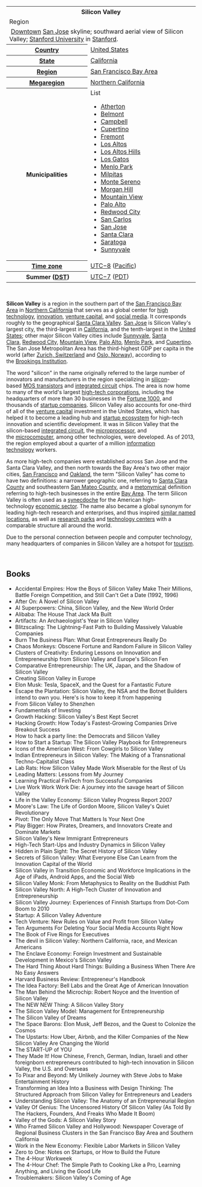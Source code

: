 <table class="infobox geography vcard">
<tbody>
<tr>
<th colspan="2">
<div class="fn org">Silicon Valley</div>
</th>
</tr>
<tr>
<td colspan="2">
<div class="category">Region</div>
</td>
</tr>
<tr class="mergedtoprow">
<td colspan="2">
<div>&nbsp;<a title="Downtown San Jose" href="https://en.wikipedia.org/wiki/Downtown_San_Jose">Downtown</a>&nbsp;<a title="San Jose, California" href="https://en.wikipedia.org/wiki/San_Jose,_California">San Jose</a>&nbsp;skyline; southward aerial view of Silicon Valley;&nbsp;<a title="Stanford University" href="https://en.wikipedia.org/wiki/Stanford_University">Stanford University</a>&nbsp;in&nbsp;<a title="Stanford, California" href="https://en.wikipedia.org/wiki/Stanford,_California">Stanford</a>.</div>
</td>
</tr>
<tr class="mergedtoprow">
<th scope="row"><a title="" href="https://en.wikipedia.org/wiki/List_of_sovereign_states">Country</a></th>
<td><a title="United States" href="https://en.wikipedia.org/wiki/United_States">United States</a></td>
</tr>
<tr class="mergedrow">
<th scope="row"><a title="U.S. state" href="https://en.wikipedia.org/wiki/U.S._state">State</a></th>
<td><a title="California" href="https://en.wikipedia.org/wiki/California">California</a></td>
</tr>
<tr class="mergedrow">
<th scope="row"><a title="List of regions of California" href="https://en.wikipedia.org/wiki/List_of_regions_of_California">Region</a></th>
<td><a title="San Francisco Bay Area" href="https://en.wikipedia.org/wiki/San_Francisco_Bay_Area">San Francisco Bay Area</a></td>
</tr>
<tr class="mergedrow">
<th scope="row"><a title="Megaregions of the United States" href="https://en.wikipedia.org/wiki/Megaregions_of_the_United_States">Megaregion</a></th>
<td><a title="Northern California" href="https://en.wikipedia.org/wiki/Northern_California">Northern California</a></td>
</tr>
<tr class="mergedtoprow">
<th scope="row">Municipalities</th>
<td>
<div id="NavFrame1" class="NavFrame collapsed">
<div class="NavHead">List</div>
<ul class="NavContent">
<li><a title="Atherton, California" href="https://en.wikipedia.org/wiki/Atherton,_California">Atherton</a></li>
<li><a title="Belmont, California" href="https://en.wikipedia.org/wiki/Belmont,_California">Belmont</a></li>
<li><a title="Campbell, California" href="https://en.wikipedia.org/wiki/Campbell,_California">Campbell</a></li>
<li><a title="Cupertino, California" href="https://en.wikipedia.org/wiki/Cupertino,_California">Cupertino</a></li>
<li><a title="Fremont, California" href="https://en.wikipedia.org/wiki/Fremont,_California">Fremont</a></li>
<li><a title="Los Altos, California" href="https://en.wikipedia.org/wiki/Los_Altos,_California">Los Altos</a></li>
<li><a title="Los Altos Hills, California" href="https://en.wikipedia.org/wiki/Los_Altos_Hills,_California">Los Altos Hills</a></li>
<li><a title="Los Gatos, California" href="https://en.wikipedia.org/wiki/Los_Gatos,_California">Los Gatos</a></li>
<li><a title="Menlo Park, California" href="https://en.wikipedia.org/wiki/Menlo_Park,_California">Menlo Park</a></li>
<li><a title="Milpitas, California" href="https://en.wikipedia.org/wiki/Milpitas,_California">Milpitas</a></li>
<li><a title="Monte Sereno, California" href="https://en.wikipedia.org/wiki/Monte_Sereno,_California">Monte Sereno</a></li>
<li><a title="Morgan Hill, California" href="https://en.wikipedia.org/wiki/Morgan_Hill,_California">Morgan Hill</a></li>
<li><a class="mw-redirect" title="Mountain View, Santa Clara County, California" href="https://en.wikipedia.org/wiki/Mountain_View,_Santa_Clara_County,_California">Mountain View</a></li>
<li><a title="Palo Alto, California" href="https://en.wikipedia.org/wiki/Palo_Alto,_California">Palo Alto</a></li>
<li><a title="Redwood City, California" href="https://en.wikipedia.org/wiki/Redwood_City,_California">Redwood City</a></li>
<li><a title="San Carlos, California" href="https://en.wikipedia.org/wiki/San_Carlos,_California">San Carlos</a></li>
<li><a title="San Jose, California" href="https://en.wikipedia.org/wiki/San_Jose,_California">San Jose</a></li>
<li><a title="Santa Clara, California" href="https://en.wikipedia.org/wiki/Santa_Clara,_California">Santa Clara</a></li>
<li><a title="Saratoga, California" href="https://en.wikipedia.org/wiki/Saratoga,_California">Saratoga</a></li>
<li><a title="Sunnyvale, California" href="https://en.wikipedia.org/wiki/Sunnyvale,_California">Sunnyvale</a></li>
</ul>
</div>
</td>
</tr>
<tr class="mergedtoprow">
<th scope="row"><a title="Time zone" href="https://en.wikipedia.org/wiki/Time_zone">Time zone</a></th>
<td><a class="mw-redirect" title="UTC&minus;8" href="https://en.wikipedia.org/wiki/UTC%E2%88%928">UTC&minus;8</a>&nbsp;(<a title="Pacific Time Zone" href="https://en.wikipedia.org/wiki/Pacific_Time_Zone">Pacific</a>)</td>
</tr>
<tr class="mergedrow">
<th scope="row">&nbsp;Summer (<a title="Daylight saving time" href="https://en.wikipedia.org/wiki/Daylight_saving_time">DST</a>)</th>
<td><a class="mw-redirect" title="UTC&minus;7" href="https://en.wikipedia.org/wiki/UTC%E2%88%927">UTC&minus;7</a>&nbsp;(<a class="mw-redirect" title="Pacific Daylight Time" href="https://en.wikipedia.org/wiki/Pacific_Daylight_Time">PDT</a>)</td>
</tr>
</tbody>
</table>
</br>
<p><strong>Silicon Valley</strong>&nbsp;is a region in the southern part of the&nbsp;<a title="San Francisco Bay Area" href="https://en.wikipedia.org/wiki/San_Francisco_Bay_Area">San Francisco Bay Area</a>&nbsp;in&nbsp;<a title="Northern California" href="https://en.wikipedia.org/wiki/Northern_California">Northern California</a>&nbsp;that serves as a global center for&nbsp;<a class="mw-redirect" title="High technology" href="https://en.wikipedia.org/wiki/High_technology">high technology</a>,&nbsp;<a title="Innovation" href="https://en.wikipedia.org/wiki/Innovation">innovation</a>,&nbsp;<a title="Venture capital" href="https://en.wikipedia.org/wiki/Venture_capital">venture capital</a>, and&nbsp;<a title="Social media" href="https://en.wikipedia.org/wiki/Social_media">social media</a>. It corresponds roughly to the geographical&nbsp;<a title="Santa Clara Valley" href="https://en.wikipedia.org/wiki/Santa_Clara_Valley">Santa Clara Valley</a>.&nbsp;<a title="San Jose, California" href="https://en.wikipedia.org/wiki/San_Jose,_California">San Jose</a>&nbsp;is Silicon Valley's largest city, the third-largest in&nbsp;<a title="California" href="https://en.wikipedia.org/wiki/California">California</a>, and the tenth-largest in the&nbsp;<a title="United States" href="https://en.wikipedia.org/wiki/United_States">United States</a>; other major Silicon Valley cities include&nbsp;<a title="Sunnyvale, California" href="https://en.wikipedia.org/wiki/Sunnyvale,_California">Sunnyvale</a>,&nbsp;<a title="Santa Clara, California" href="https://en.wikipedia.org/wiki/Santa_Clara,_California">Santa Clara</a>,&nbsp;<a title="Redwood City, California" href="https://en.wikipedia.org/wiki/Redwood_City,_California">Redwood City</a>,&nbsp;<a title="Mountain View, California" href="https://en.wikipedia.org/wiki/Mountain_View,_California">Mountain View</a>,&nbsp;<a class="mw-redirect" title="Palo Alto" href="https://en.wikipedia.org/wiki/Palo_Alto">Palo Alto</a>,&nbsp;<a title="Menlo Park, California" href="https://en.wikipedia.org/wiki/Menlo_Park,_California">Menlo Park</a>, and&nbsp;<a class="mw-redirect" title="Cupertino" href="https://en.wikipedia.org/wiki/Cupertino">Cupertino</a>. The San Jose Metropolitan Area has the third-highest GDP per capita in the world (after&nbsp;<a class="mw-redirect" title="Zurich, Switzerland" href="https://en.wikipedia.org/wiki/Zurich,_Switzerland">Zurich, Switzerland</a>&nbsp;and&nbsp;<a class="mw-redirect" title="Oslo, Norway" href="https://en.wikipedia.org/wiki/Oslo,_Norway">Oslo, Norway</a>), according to the&nbsp;<a title="Brookings Institution" href="https://en.wikipedia.org/wiki/Brookings_Institution">Brookings Institution</a>.<sup id="cite_ref-1" class="reference"></sup></p>
<p>The word "silicon" in the name originally referred to the large number of innovators and manufacturers in the region specializing in&nbsp;<a title="Silicon" href="https://en.wikipedia.org/wiki/Silicon">silicon</a>-based&nbsp;<a class="mw-redirect" title="MOS transistor" href="https://en.wikipedia.org/wiki/MOS_transistor">MOS transistors</a>&nbsp;and&nbsp;<a title="Integrated circuit" href="https://en.wikipedia.org/wiki/Integrated_circuit">integrated circuit</a>&nbsp;chips. The area is now home to many of the world's largest&nbsp;<a title="Technology company" href="https://en.wikipedia.org/wiki/Technology_company">high-tech corporations</a>, including the headquarters of more than 30 businesses in the&nbsp;<a title="Fortune 1000" href="https://en.wikipedia.org/wiki/Fortune_1000">Fortune 1000</a>, and thousands of&nbsp;<a title="Startup company" href="https://en.wikipedia.org/wiki/Startup_company">startup companies</a>. Silicon Valley also accounts for one-third of all of the&nbsp;<a title="Venture capital" href="https://en.wikipedia.org/wiki/Venture_capital">venture capital</a>&nbsp;investment in the United States, which has helped it to become a leading hub and&nbsp;<a title="Startup ecosystem" href="https://en.wikipedia.org/wiki/Startup_ecosystem">startup ecosystem</a>&nbsp;for high-tech innovation and scientific development. It was in Silicon Valley that the silicon-based&nbsp;<a title="Integrated circuit" href="https://en.wikipedia.org/wiki/Integrated_circuit">integrated circuit</a>, the&nbsp;<a title="Microprocessor" href="https://en.wikipedia.org/wiki/Microprocessor">microprocessor</a>, and the&nbsp;<a title="Microcomputer" href="https://en.wikipedia.org/wiki/Microcomputer">microcomputer</a>, among other technologies, were developed. As of 2013, the region employed about a quarter of a million&nbsp;<a title="Information technology" href="https://en.wikipedia.org/wiki/Information_technology">information technology</a>&nbsp;workers.<sup id="cite_ref-2" class="reference"></sup></p>
<p>As more high-tech companies were established across San Jose and the Santa Clara Valley, and then north towards the Bay Area's two other major cities,&nbsp;<a title="San Francisco" href="https://en.wikipedia.org/wiki/San_Francisco">San Francisco</a>&nbsp;and&nbsp;<a title="Oakland, California" href="https://en.wikipedia.org/wiki/Oakland,_California">Oakland</a>, the term "Silicon Valley" has come to have two definitions: a narrower geographic one, referring to&nbsp;<a class="mw-redirect" title="Santa Clara County" href="https://en.wikipedia.org/wiki/Santa_Clara_County">Santa Clara County</a>&nbsp;and southeastern&nbsp;<a title="San Mateo County, California" href="https://en.wikipedia.org/wiki/San_Mateo_County,_California">San Mateo County</a>, and a&nbsp;<a class="mw-redirect" title="Metonym" href="https://en.wikipedia.org/wiki/Metonym">metonymical</a>&nbsp;definition referring to high-tech businesses in the entire&nbsp;<a title="San Francisco Bay Area" href="https://en.wikipedia.org/wiki/San_Francisco_Bay_Area">Bay Area</a>. The term Silicon Valley is often used as a&nbsp;<a title="Synecdoche" href="https://en.wikipedia.org/wiki/Synecdoche">synecdoche</a>&nbsp;for the American high-technology&nbsp;<a title="Economic sector" href="https://en.wikipedia.org/wiki/Economic_sector">economic sector</a>. The name also became a global synonym for leading high-tech research and enterprises, and thus inspired&nbsp;<a class="mw-redirect" title="List of places with &quot;Silicon&quot; names" href="https://en.wikipedia.org/wiki/List_of_places_with_%22Silicon%22_names">similar named locations</a>, as well as&nbsp;<a title="List of research parks" href="https://en.wikipedia.org/wiki/List_of_research_parks">research parks</a>&nbsp;and&nbsp;<a title="List of technology centers" href="https://en.wikipedia.org/wiki/List_of_technology_centers">technology centers</a>&nbsp;with a comparable structure all around the world.</p>
<p>Due to the personal connection between people and computer technology, many headquarters of companies in Silicon Valley are a hotspot for&nbsp;<a title="Tourism" href="https://en.wikipedia.org/wiki/Tourism">tourism</a>.</p>
</br>
<h2> Books </h2>
<ul>

                             

 <li><a target="_blank" href="https://github.com/manjunath5496/The-Best-Books-About-Silicon-Valley/blob/master/sdk(1).pdf" style="text-decoration:none;">Accidental Empires: How the Boys of Silicon Valley Make Their Millions, Battle Foreign Competition, and Still Can't Get a Date (1992, 1996)</a></li>

 <li><a target="_blank" href="https://github.com/manjunath5496/The-Best-Books-About-Silicon-Valley/blob/master/sdk(2).pdf" style="text-decoration:none;">After On: A Novel of Silicon Valley</a></li>

<li><a target="_blank" href="https://github.com/manjunath5496/The-Best-Books-About-Silicon-Valley/blob/master/sdk(3).pdf" style="text-decoration:none;">AI Superpowers: China, Silicon Valley, and the New World Order</a></li>
 <li><a target="_blank" href="https://github.com/manjunath5496/The-Best-Books-About-Silicon-Valley/blob/master/sdk(4).pdf" style="text-decoration:none;">Alibaba: The House That Jack Ma Built</a></li>                              
<li><a target="_blank" href="https://github.com/manjunath5496/The-Best-Books-About-Silicon-Valley/blob/master/sdk(5).pdf" style="text-decoration:none;"> Artifacts: An Archaeologist's Year in Silicon Valley</a></li>
<li><a target="_blank" href="https://github.com/manjunath5496/The-Best-Books-About-Silicon-Valley/blob/master/sdk(6).pdf" style="text-decoration:none;">Blitzscaling: The Lightning-Fast Path to Building Massively Valuable Companies</a></li>
 <li><a target="_blank" href="https://github.com/manjunath5496/The-Best-Books-About-Silicon-Valley/blob/master/sdk(7).pdf" style="text-decoration:none;">Burn The Business Plan: What Great Entrepreneurs Really Do </a></li>

 <li><a target="_blank" href="https://github.com/manjunath5496/The-Best-Books-About-Silicon-Valley/blob/master/sdk(8).pdf" style="text-decoration:none;"> Chaos Monkeys: Obscene Fortune and Random Failure in Silicon Valley</a></li>
   <li><a target="_blank" href="https://github.com/manjunath5496/The-Best-Books-About-Silicon-Valley/blob/master/sdk(9).pdf" style="text-decoration:none;">Clusters of Creativity: Enduring Lessons on Innovation and Entrepreneurship from Silicon Valley and Europe's Silicon Fen</a></li>
  
   
 <li><a target="_blank" href="https://github.com/manjunath5496/The-Best-Books-About-Silicon-Valley/blob/master/sdk(10).pdf" style="text-decoration:none;">Comparative
Entrepreneurship: The UK, Japan, and the Shadow of Silicon Valley</a></li>                              
<li><a target="_blank" href="https://github.com/manjunath5496/The-Best-Books-About-Silicon-Valley/blob/master/sdk(11).pdf" style="text-decoration:none;">Creating Silicon Valley in Europe</a></li>
<li><a target="_blank" href="https://github.com/manjunath5496/The-Best-Books-About-Silicon-Valley/blob/master/sdk(12).pdf" style="text-decoration:none;">Elon Musk: Tesla, SpaceX, and the Quest for a Fantastic Future</a></li>
<li><a target="_blank" href="https://github.com/manjunath5496/The-Best-Books-About-Silicon-Valley/blob/master/sdk(13).pdf" style="text-decoration:none;">Escape the Plantation: Silicon Valley, the NSA and the Botnet Builders intend to own you. Here's is how to keep it from happening</a></li>

<li><a target="_blank" href="https://github.com/manjunath5496/The-Best-Books-About-Silicon-Valley/blob/master/sdk(14).pdf" style="text-decoration:none;">From Silicon Valley to Shenzhen</a></li>
                              
<li><a target="_blank" href="https://github.com/manjunath5496/The-Best-Books-About-Silicon-Valley/blob/master/sdk(15).pdf" style="text-decoration:none;">Fundamentals of Investing</a></li>

<li><a target="_blank" href="https://github.com/manjunath5496/The-Best-Books-About-Silicon-Valley/blob/master/sdk(16).pdf" style="text-decoration:none;">Growth Hacking: Silicon Valley's Best Kept Secret</a></li>

  <li><a target="_blank" href="https://github.com/manjunath5496/The-Best-Books-About-Silicon-Valley/blob/master/sdk(17).pdf" style="text-decoration:none;">Hacking Growth: How Today's Fastest-Growing Companies Drive Breakout Success</a></li>   
  
<li><a target="_blank" href="https://github.com/manjunath5496/The-Best-Books-About-Silicon-Valley/blob/master/sdk(18).pdf" style="text-decoration:none;">How to hack a party line: the Democrats and Silicon Valley</a></li> 

  
<li><a target="_blank" href="https://github.com/manjunath5496/The-Best-Books-About-Silicon-Valley/blob/master/sdk(19).pdf" style="text-decoration:none;">How to Start a Startup: The Silicon Valley Playbook for Entrepreneurs</a></li> 

<li><a target="_blank" href="https://github.com/manjunath5496/The-Best-Books-About-Silicon-Valley/blob/master/sdk(20).pdf" style="text-decoration:none;">Icons of the American West: From Cowgirls to Silicon Valley</a></li>

<li><a target="_blank" href="https://github.com/manjunath5496/The-Best-Books-About-Silicon-Valley/blob/master/sdk(21).pdf" style="text-decoration:none;">Indian Entrepreneurs in Silicon Valley: The Making of a Transnational Techno-Capitalist Class</a></li>
<li><a target="_blank" href="https://github.com/manjunath5496/The-Best-Books-About-Silicon-Valley/blob/master/sdk(22).pdf" style="text-decoration:none;">Lab Rats: How Silicon Valley Made Work Miserable for the Rest of Us</a></li> 
 <li><a target="_blank" href="https://github.com/manjunath5496/The-Best-Books-About-Silicon-Valley/blob/master/sdk(23).pdf" style="text-decoration:none;">Leading Matters: Lessons from My Journey</a></li> 
 

   <li><a target="_blank" href="https://github.com/manjunath5496/The-Best-Books-About-Silicon-Valley/blob/master/sdk(24).pdf" style="text-decoration:none;">Learning Practical FinTech from Successful Companies</a></li>
 
   <li><a target="_blank" href="https://github.com/manjunath5496/The-Best-Books-About-Silicon-Valley/blob/master/sdk(25).pdf" style="text-decoration:none;">Live Work Work Work Die: A journey into the savage heart of Silicon Valley</a></li>                              
 <li><a target="_blank" href="https://github.com/manjunath5496/The-Best-Books-About-Silicon-Valley/blob/master/sdk(26).pdf" style="text-decoration:none;">Life in the Valley Economy: Silicon Valley Progress Report 2007 </a></li>
 <li><a target="_blank" href="https://github.com/manjunath5496/The-Best-Books-About-Silicon-Valley/blob/master/sdk(27).pdf" style="text-decoration:none;">Moore's Law: The Life of Gordon Moore, Silicon Valley's Quiet Revolutionary</a></li>
   
 
   <li><a target="_blank" href="https://github.com/manjunath5496/The-Best-Books-About-Silicon-Valley/blob/master/sdk(28).pdf" style="text-decoration:none;">Pivot: The Only Move That Matters Is Your Next One</a></li>
 
   <li><a target="_blank" href="https://github.com/manjunath5496/The-Best-Books-About-Silicon-Valley/blob/master/sdk(29).pdf" style="text-decoration:none;">Play Bigger: How Pirates, Dreamers, and Innovators Create and Dominate Markets</a></li>                              

  <li><a target="_blank" href="https://github.com/manjunath5496/The-Best-Books-About-Silicon-Valley/blob/master/sdk(30).pdf" style="text-decoration:none;">Silicon Valley's
New Immigrant Entrepreneurs</a></li>
 
   <li><a target="_blank" href="https://github.com/manjunath5496/The-Best-Books-About-Silicon-Valley/blob/master/sdk(31).pdf" style="text-decoration:none;">High-Tech
Start-Ups and Industry Dynamics in Silicon Valley</a></li> 
    <li><a target="_blank" href="https://github.com/manjunath5496/The-Best-Books-About-Silicon-Valley/blob/master/sdk(32).pdf" style="text-decoration:none;">Hidden in Plain Sight: The Secret History of Silicon Valley</a></li> 

   <li><a target="_blank" href="https://github.com/manjunath5496/The-Best-Books-About-Silicon-Valley/blob/master/sdk(33).pdf" style="text-decoration:none;">Secrets of Silicon Valley: What Everyone Else Can Learn from the Innovation Capital of the World</a></li>                              

  <li><a target="_blank" href="https://github.com/manjunath5496/The-Best-Books-About-Silicon-Valley/blob/master/sdk(34).pdf" style="text-decoration:none;">Silicon Valley in Transition Economic and Workforce Implications in the Age of iPads, Android Apps, and the Social Web</a></li> 
 
  <li><a target="_blank" href="https://github.com/manjunath5496/The-Best-Books-About-Silicon-Valley/blob/master/sdk(35).pdf" style="text-decoration:none;">Silicon Valley Monk: 
From Metaphysics to Reality on the Buddhist Path</a></li> 

  <li><a target="_blank" href="https://github.com/manjunath5496/The-Best-Books-About-Silicon-Valley/blob/master/sdk(36).pdf" style="text-decoration:none;">Silicon Valley North: A High-Tech Cluster of Innovation and Entrepreneurship </a></li> 
 
<li><a target="_blank" href="https://github.com/manjunath5496/The-Best-Books-About-Silicon-Valley/blob/master/sdk(37).pdf" style="text-decoration:none;">Silicon Valley Journey: 
Experiences of Finnish Startups from Dot-Com Boom to 2010</a></li>
 <li><a target="_blank" href="https://github.com/manjunath5496/The-Best-Books-About-Silicon-Valley/blob/master/sdk(38).pdf" style="text-decoration:none;">Startup: A Silicon Valley Adventure</a></li>
<li><a target="_blank" href="https://github.com/manjunath5496/The-Best-Books-About-Silicon-Valley/blob/master/sdk(39).pdf" style="text-decoration:none;">Tech Venture: New Rules on Value and Profit from Silicon Valley</a></li>
 <li><a target="_blank" href="https://github.com/manjunath5496/The-Best-Books-About-Silicon-Valley/blob/master/sdk(40).pdf" style="text-decoration:none;">Ten Arguments For Deleting Your Social Media Accounts Right Now</a></li>                              
<li><a target="_blank" href="https://github.com/manjunath5496/The-Best-Books-About-Silicon-Valley/blob/master/sdk(41).pdf" style="text-decoration:none;">The Book of Five Rings for Executives</a></li>
<li><a target="_blank" href="https://github.com/manjunath5496/The-Best-Books-About-Silicon-Valley/blob/master/sdk(42).pdf" style="text-decoration:none;">The devil in Silicon Valley: Northern California, race, and Mexican Americans</a></li>
 
  <li><a target="_blank" href="https://github.com/manjunath5496/The-Best-Books-About-Silicon-Valley/blob/master/sdk(43).pdf" style="text-decoration:none;">The Enclave Economy: Foreign Investment and Sustainable Development in Mexico's Silicon Valley</a></li>
 <li><a target="_blank" href="https://github.com/manjunath5496/The-Best-Books-About-Silicon-Valley/blob/master/sdk(44).pdf" style="text-decoration:none;">The Hard Thing About Hard Things: Building a Business When There Are No Easy Answers </a></li>
   <li><a target="_blank" href="https://github.com/manjunath5496/The-Best-Books-About-Silicon-Valley/blob/master/sdk(45).pdf" style="text-decoration:none;">Harvard Business
Review: Entrepreneur's Handbook</a></li>  
   
<li><a target="_blank" href="https://github.com/manjunath5496/The-Best-Books-About-Silicon-Valley/blob/master/sdk(46).pdf" style="text-decoration:none;">The Idea Factory: Bell Labs and the Great Age of American Innovation</a></li> 
                             
<li><a target="_blank" href="https://github.com/manjunath5496/The-Best-Books-About-Silicon-Valley/blob/master/sdk(47).pdf" style="text-decoration:none;">The Man Behind the Microchip: Robert Noyce and the Invention of Silicon Valley</a></li>
<li><a target="_blank" href="https://github.com/manjunath5496/The-Best-Books-About-Silicon-Valley/blob/master/sdk(48).pdf" style="text-decoration:none;">The NEW NEW Thing: 
A Silicon Valley Story </a></li>

<li><a target="_blank" href="https://github.com/manjunath5496/The-Best-Books-About-Silicon-Valley/blob/master/sdk(49).pdf" style="text-decoration:none;">The Silicon Valley Model: Management for Entrepreneurship </a></li>
                              
<li><a target="_blank" href="https://github.com/manjunath5496/The-Best-Books-About-Silicon-Valley/blob/master/sdk(50).pdf" style="text-decoration:none;">The Silicon Valley of Dreams</a></li>
<li><a target="_blank" href="https://github.com/manjunath5496/The-Best-Books-About-Silicon-Valley/blob/master/sdk(51).pdf" style="text-decoration:none;">The Space Barons: Elon Musk, Jeff Bezos, and the Quest to Colonize the Cosmos</a></li>
<li><a target="_blank" href="https://github.com/manjunath5496/The-Best-Books-About-Silicon-Valley/blob/master/sdk(52).pdf" style="text-decoration:none;">The Upstarts: How Uber, Airbnb, and the Killer Companies of the New Silicon Valley Are Changing the World</a></li>

<li><a target="_blank" href="https://github.com/manjunath5496/The-Best-Books-About-Silicon-Valley/blob/master/sdk(53).pdf" style="text-decoration:none;">The START-UP of YOU </a></li>
 
<li><a target="_blank" href="https://github.com/manjunath5496/The-Best-Books-About-Silicon-Valley/blob/master/sdk(54).pdf" style="text-decoration:none;">They Made It!
How Chinese, French, German, Indian, Israeli and other foreignborn entrepreneurs contributed to high-tech innovation in Silicon Valley, the U.S. and Overseas </a></li>

<li><a target="_blank" href="https://github.com/manjunath5496/The-Best-Books-About-Silicon-Valley/blob/master/sdk(55).pdf" style="text-decoration:none;">To Pixar and Beyond: My Unlikely Journey with Steve Jobs to Make Entertainment History</a></li>
 
  <li><a target="_blank" href="https://github.com/manjunath5496/The-Best-Books-About-Silicon-Valley/blob/master/sdk(56).pdf" style="text-decoration:none;">Transforming an Idea Into a Business with Design Thinking: The Structured Approach from Silicon Valley for Entrepreneurs and Leaders </a></li>                              

  <li><a target="_blank" href="https://github.com/manjunath5496/The-Best-Books-About-Silicon-Valley/blob/master/sdk(57).pdf" style="text-decoration:none;">Understanding Silicon Valley: The Anatomy of an Entrepreneurial Region</a></li>
 
   <li><a target="_blank" href="https://github.com/manjunath5496/The-Best-Books-About-Silicon-Valley/blob/master/sdk(58).pdf" style="text-decoration:none;">Valley Of Genius: The Uncensored History Of Silicon Valley (As Told By The Hackers, Founders, And Freaks Who Made It Boom)</a></li>
    <li><a target="_blank" href="https://github.com/manjunath5496/The-Best-Books-About-Silicon-Valley/blob/master/sdk(59).pdf" style="text-decoration:none;">Valley of the Gods: A Silicon Valley Story</a></li>
 
  <li><a target="_blank" href="https://github.com/manjunath5496/The-Best-Books-About-Silicon-Valley/blob/master/sdk(60).pdf" style="text-decoration:none;">Who Framed Silicon Valley and Hollywood: Newspaper Coverage of Regional Business Clusters in the San Francisco Bay Area and Southern California</a></li>
 
   <li><a target="_blank" href="https://github.com/manjunath5496/The-Best-Books-About-Silicon-Valley/blob/master/sdk(61).pdf" style="text-decoration:none;">Work in the New
Economy: Flexible Labor Markets in Silicon Valley</a></li>
 
   <li><a target="_blank" href="https://github.com/manjunath5496/The-Best-Books-About-Silicon-Valley/blob/master/sdk(62).pdf" style="text-decoration:none;">Zero to One: Notes on Startups, or How to Build the Future</a></li>
   <li><a target="_blank" href="https://github.com/manjunath5496/The-Best-Books-About-Silicon-Valley/blob/master/sdk(63).rar" style="text-decoration:none;">The 4-Hour Workweek</a></li>
 
   <li><a target="_blank" href="https://github.com/manjunath5496/The-Best-Books-About-Silicon-Valley/blob/master/sdk(64).pdf" style="text-decoration:none;">The 4-Hour Chef: The Simple Path to Cooking Like a Pro, Learning Anything, and Living the Good Life</a></li>
 
   <li><a target="_blank" href="https://github.com/manjunath5496/The-Best-Books-About-Silicon-Valley/blob/master/sdk(65).pdf" style="text-decoration:none;">Troublemakers: Silicon Valley's Coming of Age</a></li>
     
   
 </ul>
